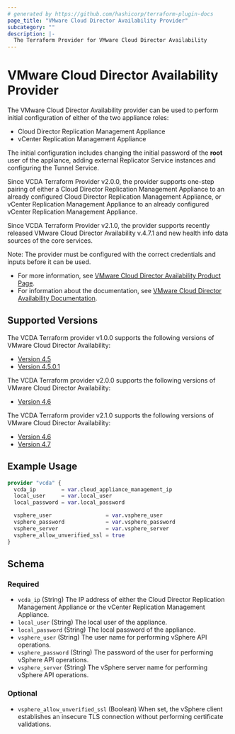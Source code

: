 ```yaml
---
# generated by https://github.com/hashicorp/terraform-plugin-docs
page_title: "VMware Cloud Director Availability Provider"
subcategory: ""
description: |-
  The Terraform Provider for VMware Cloud Director Availability
---
```


# VMware Cloud Director Availability Provider

The VMware Cloud Director Availability provider can be used to perform initial configuration of either of the two
appliance roles:

* Cloud Director Replication Management Appliance
* vCenter Replication Management Appliance

The initial configuration includes changing the initial password of the **root** user of the appliance, adding external
Replicator Service instances and configuring the Tunnel Service.

Since VCDA Terraform Provider v2.0.0, the provider supports one-step pairing of either a Cloud Director Replication Management Appliance to an already configured
Cloud Director Replication Management Appliance, or vCenter Replication Management Appliance to an already configured vCenter Replication Management Appliance.

Since VCDA Terraform Provider v2.1.0, the provider supports recently released VMware Cloud Director Availability v.4.7.1 and new health info data sources of the core services.

Note: The provider must be configured with the correct credentials and inputs before it can be used.

* For more information,
  see [VMware Cloud Director Availability Product Page](https://www.vmware.com/products/cloud-director-availability.html).
* For information about the documentation,
  see [VMware Cloud Director Availability Documentation](https://docs.vmware.com/en/VMware-Cloud-Director-Availability/index.html).

## Supported Versions

The VCDA Terraform provider v1.0.0 supports the following versions of VMware Cloud Director Availability:

* [Version 4.5](https://docs.vmware.com/en/VMware-Cloud-Director-Availability/4.5/rn/vmware-cloud-director-availability-45-release-notes/index.html)
* [Version 4.5.0.1](https://docs.vmware.com/en/VMware-Cloud-Director-Availability/4.5.0.1/rn/vmware-cloud-director-availability-4501-release-notes/index.html)

The VCDA Terraform provider v2.0.0 supports the following versions of VMware Cloud Director Availability:
* [Version 4.6](https://docs.vmware.com/en/VMware-Cloud-Director-Availability/4.6/rn/vmware-cloud-director-availability-46-release-notes/index.html)

The VCDA Terraform provider v2.1.0 supports the following versions of VMware Cloud Director Availability:
* [Version 4.6](https://docs.vmware.com/en/VMware-Cloud-Director-Availability/4.6/rn/vmware-cloud-director-availability-46-release-notes/index.html)
* [Version 4.7](https://docs.vmware.com/en/VMware-Cloud-Director-Availability/4.7.1/rn/vmware-cloud-director-availability-471-release-notes/index.html)

## Example Usage

```terraform
provider "vcda" {
  vcda_ip        = var.cloud_appliance_management_ip
  local_user     = var.local_user
  local_password = var.local_password

  vsphere_user                 = var.vsphere_user
  vsphere_password             = var.vsphere_password
  vsphere_server               = var.vsphere_server
  vsphere_allow_unverified_ssl = true
}
```

<!-- schema generated by tfplugindocs -->

## Schema

### Required

- `vcda_ip` (String) The IP address of either the Cloud Director Replication Management Appliance or the vCenter
  Replication Management Appliance.
- `local_user` (String) The local user of the appliance.
- `local_password` (String) The local password of the appliance.
- `vsphere_user` (String) The user name for performing vSphere API operations.
- `vsphere_password` (String) The password of the user for performing vSphere API operations.
- `vsphere_server` (String) The vSphere server name for performing vSphere API operations.

### Optional

- `vsphere_allow_unverified_ssl` (Boolean) When set, the vSphere client establishes an insecure TLS connection
  without performing certificate validations.
